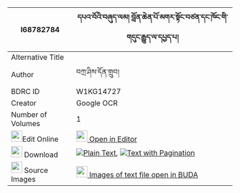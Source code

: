 |I68782784|དཔའ་བོའི་བཞུད་ལམ། བློན་ཆེན་པོ་མགར་སྟོང་བཙན་དང་ཁོང་གི་གདུང་རྒྱུད་ལ་དཔྱད་པ། 
| --- | --- 
|Alternative Title |
|Author| བཀྲ་ཤིས་དོན་གྲུབ།
|BDRC ID | W1KG14727
|Creator | Google OCR
|Number of Volumes| 1
|<img width="25" src="https://img.icons8.com/color/25/000000/edit-property.png">Edit Online| [<img width="25" src="https://avatars.githubusercontent.com/u/45091458?s=200&v=4"> Open in Editor](http://editor.openpecha.org/I68782784)
|<img width="25" src="https://img.icons8.com/fluent/48/000000/download-2.png"/>  Download | [![](https://img.icons8.com/color/20/000000/txt.png)Plain Text](https://github.com/Openpecha/I68782784/releases/download/v2/pawo_i_shyu_lam_lonchenpo_gar__plain_I68782784.zip), [![](https://img.icons8.com/color/20/000000/txt.png)Text with Pagination](https://github.com/Openpecha/I68782784/releases/download/v2/pawo_i_shyu_lam_lonchenpo_gar__pages_I68782784.zip)
|<img width="25" src="https://img.icons8.com/plasticine/100/000000/pictures-folder.png"/>  Source Images | [<img width="25" src="https://library.bdrc.io/icons/BUDA-small.svg"> Images of text file open in BUDA](https://library.bdrc.io/show/bdr:W1KG14727)